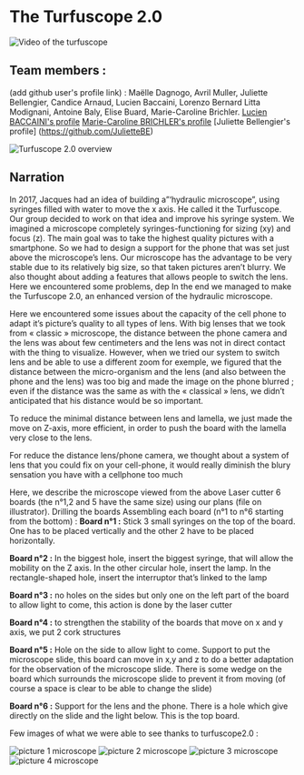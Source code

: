 # The Turfuscope 2.0

![Video of the turfuscope](https://gph.is/2S2Q7lA)

## **Team members :**

(add github user's profile link) :
Maëlle Dagnogo, Avril Muller, Juliette Bellengier, Candice Arnaud, Lucien Baccaini, Lorenzo Bernard Litta Modignani, Antoine Baly, Elise Buard, Marie-Caroline Brichler.
[Lucien BACCAINI's profile](https://github.com/Shavesteo)
[Marie-Caroline BRICHLER's profile](https://github.com/Tisdie)
[Juliette Bellengier's profile] (https://github.com/JulietteBE)


![Turfuscope 2.0 overview](http://image.noelshack.com/fichiers/2018/42/2/1539672949-microscope-pic.png)


## **Narration**

In 2017, Jacques had an idea of building a”‘hydraulic microscope”, using syringes filled with water to move the x axis. He called it the Turfuscope.
Our group decided to work on that idea and improve his syringe system. We imagined a microscope completely syringes-functioning for sizing (xy) and focus (z). The main goal was to take the highest quality pictures with a smartphone. So we had to design a support for the phone that was set just above the microscope’s lens. 
Our microscope has the advantage to be very stable due to its relatively big size, so that taken pictures aren’t blurry.
We also thought about adding a features that allows people to switch the lens. Here we encountered some problems, dep
In the end we managed to make the Turfuscope 2.0, an enhanced version of the hydraulic microscope.

Here we encountered some issues about the capacity of the cell phone to adapt it’s picture’s quality to all types of lens. With big lenses that we took from « classic » microscope, the distance between the phone camera and the lens was about few centimeters and the lens was not in direct contact with the thing to visualize. However, when we tried our system to switch lens and be able to use a different zoom for exemple, we figured that the distance between the micro-organism and the lens (and also between the phone and the lens) was too big and made the image on the phone blurred ; even if the distance was the same as with the « classical » lens, we didn’t anticipated that his distance would be so important.

To reduce the minimal distance between lens and lamella, we just made the move on Z-axis, more efficient, in order to push the board with the lamella very close to the lens.

For reduce the distance lens/phone camera, we thought about a system of lens that you could fix on your cell-phone, it would really diminish the blury sensation you have with a cellphone too much


Here, we describe the microscope viewed from the above 
Laser cutter 6 boards (the n°1,2 and 5 have the same size) using our plans (file on illustrator).
Drilling the boards
Assembling each board (n°1 to n°6 starting from the bottom) : 
**Board n°1 :** Stick 3 small syringes on the top of the board. One has to be placed vertically and the other 2 have to be placed horizontally.

**Board n°2 :** In the biggest hole, insert the biggest syringe, that will allow the mobility on the Z axis. In the other circular hole, insert the lamp. In the rectangle-shaped hole, insert the interruptor that’s linked to the lamp 

**Board n°3 :** no holes on the sides but only one on the left part of the board to allow light to come, this action is done by the laser cutter 

**Board n°4 :** to strengthen the stability of the boards that move on x and y axis, we put 2 cork structures

**Board n°5 :** Hole on the side to allow light to come. Support to put the microscope slide, this board can move in x,y and z to do a better adaptation for the observation of the microscope slide. There is some wedge on the board which surrounds the microscope slide to prevent it from moving (of course a space is clear to be able to change the slide)

**Board n°6 :** Support for the lens and the phone. There is a hole which give directly on the slide and the light below. This is the top board.



Few images of what we were able to see thanks to turfuscope2.0 : 

![picture 1 microscope](http://image.noelshack.com/fichiers/2018/42/2/1539673860-micro1.jpg)
![picture 2 microscope](http://image.noelshack.com/fichiers/2018/42/2/1539673860-micro2.jpg)
![picture 3 microscope](http://image.noelshack.com/fichiers/2018/42/2/1539673860-micro3.jpg)
![picture 4 microscope](http://image.noelshack.com/fichiers/2018/42/2/1539673883-micro4.jpg)
